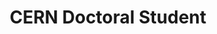 ---
draft: false
name: "Emanuele Villa"
title: "CERN Doctoral Student"
description: "Hardware for T2K and DUNE, low energy and DAQ in DUNE, Neutrino Outreach Coordinator"
avatar: {
    src: "/src/assets/member-photos/emanuele.jpg",
    alt: "Emmanuele Villa"
}
publishDate: "2022-11-08 15:39"
---
